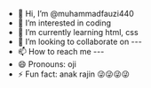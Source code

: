 - 👋 Hi, I’m @muhammadfauzi440
- 👀 I’m interested in coding
- 🌱 I’m currently learning html, css
- 💞️ I’m looking to collaborate on ---
- 📫 How to reach me ---
- 😄 Pronouns: oji
- ⚡ Fun fact: anak rajin 😜😜😜😜

<!---
muhammadfauzi440/muhammadfauzi440 is a ✨ special ✨ repository because its `README.md` (this file) appears on your GitHub profile.
You can click the Preview link to take a look at your changes.
--->
